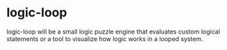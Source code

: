 # logic-loop
logic-loop will be a small logic puzzle engine that evaluates custom logical statements or a tool to visualize how logic works in a looped system.
